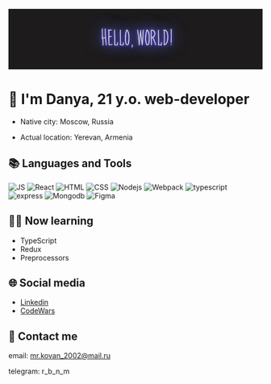 ![gif](./images/header.gif)

<h1 display='block'>👀 I'm Danya, 21 y.o. web-developer</h1>


- Native city: Moscow, Russia

- Actual location: Yerevan, Armenia


## 📚 Languages and Tools 

![JS](https://img.shields.io/badge/-JavaScript-87CEFA?style=for-the-badge&logo=javascript)
![React](https://img.shields.io/badge/-React-4682B4?style=for-the-badge&logo=react)
![HTML](https://img.shields.io/badge/-HTML-1E90FF?style=for-the-badge&logo=html5)
![CSS](https://img.shields.io/badge/-CSS-6495ED?style=for-the-badge&logo=css3)
![Nodejs](https://img.shields.io/badge/-Node.js-7B68EE?style=for-the-badge&logo=Node.js)
![Webpack](https://img.shields.io/badge/-Webpack-00CED1?style=for-the-badge&logo=Webpack)
![typescript](https://img.shields.io/badge/-Typescript-20B2AA?style=for-the-badge&logo=typescript)
![express](https://img.shields.io/badge/-Esxpress.js-008080?style=for-the-badge&logo=express.js)
![Mongodb](https://img.shields.io/badge/-mongo-66CDAA?style=for-the-badge&logo=mongodb)
![Figma](https://img.shields.io/badge/-Figma-66CDAA?style=for-the-badge&logo=figma)


## 👨‍🎓 Now learning 
- TypeScript
- Redux
- Preprocessors

## 🌐 Social media
- [Linkedin](https://www.linkedin.com/in/danyakovan/)
- [CodeWars](https://www.codewars.com/users/DanyaLiupinin)

## 💬 Contact me

email: mr.kovan_2002@mail.ru

telegram: r_b_n_m

<!--

## 👣 Portfolio navigation



[Movies](https://github.com/DanyaLiupinin/movies-explorer-frontend) [explorer](https://github.com/DanyaLiupinin/movies-explorer-api) [Frontend](https://github.com/DanyaLiupinin/movies-explorer-frontend) | [Backend](https://github.com/DanyaLiupinin/movies-explorer-api) (Diploma | React, Node.js, Express, Mongo)
---------------------------------------------------------------

"Movies explorer" is a movie library that allows you to find different movies and save them to your favorites. 

> Frontend: React, JSX, HTML5, CSS3, Rest Api, Webpack, Async requests, Context provider, Protected routes, React hooks, React routes, Functional components, Bem methodology, Adaptive layout, Flex and Grid layout, Cross-browser layout 

> Backend: Node.js, Express, MongoDB




[Mesto](https://github.com/DanyaLiupinin/react-mesto-api-full) (educational project React, Node.js, Express, Mongo)
---------------------------------------------------------------

The project 'Mesto' is a kind of profile in a social network, the main function of which is to share photos.

> Frontend: HTML, CSS, JavaScript, React, Rest Api, Webpack, Async requests, React hooks, React routes, Functional components, Bem methodology, Adaptive layout, Flex and Grid layout, Cross-browser layout

> Backend: Node.js, Express, MongoDB




[Lonely chat](https://github.com/DanyaLiupinin/chat)
------------------------------

'Lonely chat' is a service for people who have no one to talk to. Thanks to the 'chat', a person can communicate with himself using different browser tabs. The application is built on local storage and session storage technologies.

> Frontend: React, JSX, HTML5, CSS3, Session storage, Local storage, Async requests, Protected routes, React hooks, Functional components, Bem methodology, Adaptive layout, custom scroll bars




[Shopping List](https://github.com/DanyaLiupinin/shoppinglist-redux) (pet project React, redux)
------------------------------------

'Shopping list' is an application that helps you manage your purchases. It is a pet-project i created to learn Redux and TypeScript

> Frontend: React, Redux, JSX, HTML5, CSS3, Context provider, Functional components, Bem methodology, Adaptive layout, Flex and Grid layout, Cross-browser layout




[Hackathon](https://github.com/DanyaLiupinin/yandex-hackathon-justdoit)
------------------------------------

A desktop version of the landing page to attract reviewers and mentors to Yandex team. The project was created by a team of 6 people.

> Frontend: HTML, SCSS, Bulma, JS, Flex, Animtaions, transitions, Webpack



[Russian travel](https://github.com/DanyaLiupinin/russian-travel)
------------------------------

"Russian travel" is a landing dedicated to traveling in Russia. It introduces people to the most picturesque corners of the country, where everyone can go if desired.

> Frontend: HTML, CSS, Adaptive layout, media queries, Bem methodology, flex, Grid layout, Cross-browser layout


[How to learn](https://github.com/DanyaLiupinin/how-to-learn)
-----------------------------

"How to learn" is a landing dedicated to teaching methods and techniques for quickly memorizing new information.

> Frontend: HTML, CSS, Adaptive layout, Bem methodology (nested), Flex, Grid layout, cross-browser layout, animations

-->

<!--
**DanyaLiupinin/DanyaLiupinin** is a ✨ _special_ ✨ repository because its `README.md` (this file) appears on your GitHub profile.

Here are some ideas to get you started:

- 🔭 I’m currently working on ...
- 🌱 I’m currently learning ...
- 👯 I’m looking to collaborate on ...
- 🤔 I’m looking for help with ...
- 💬 Ask me about ...
- 📫 How to reach me: ...
- 😄 Pronouns: ...
- ⚡ Fun fact: ...
-->
